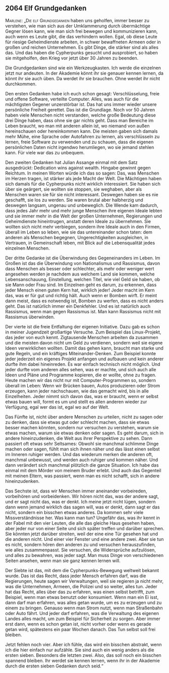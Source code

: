 ## **2064** Elf Grundgedanken

<span style="font-variant:small-caps;">Marlene: „Die elf Grundgedanken</span> haben uns geholfen, immer besser zu verstehen, wie man sich aus der Umklammerung durch übermächtige Gegner lösen kann, wie man sich frei bewegen und kommunizieren kann, auch wenn es Leute gibt, die das verhindern wollen.
Egal, ob diese Leute für riesige Geheimdienste arbeiten, in schwer bewaffneten Armeen oder in großen und reichen Unternehmen.
Es gibt Dinge, die stärker sind als alles das.
Und das haben die Cypherpunks gesucht und ausprobiert, so haben sie mitgeholfen, den Krieg vor jetzt über 30 Jahren zu beenden.

Die Grundgedanken sind wie ein Werkzeugkasten.
Ich werde die einzelnen jetzt nur andeuten.
In der Akademie könnt ihr sie genauer kennen lernen, da könnt ihr sie auch üben.
Da werdet ihr sie brauchen.
Ohne werdet ihr nicht durchkommen.

Den ersten Gedanken habe ich euch schon gesagt: Verschlüsselung, freie und offene Software, verteilte Computer.
Alles, was auch für die mächtigsten Gegener unzerstörbar ist.
Das hat uns immer wieder unsere persönliche Freiheit gerettet.
Das ist die Grundlage.
Noch vor 50 Jahren haben viele Menschen nicht verstanden, welche große Bedeutung diese drei Dinge haben, dass ohne sie gar nichts geht.
Dass man Bereiche im Leben braucht, wo man mit anderen allein ist, wo niemand von außen hereinschauen oder hereinkommen kann.
Die meisten gaben sich damals mehr Mühe, eine Sprache oder Autofahren zu lernen, als verschlüsseln zu lernen, freie Software zu verwenden und zu schauen, dass die eigenen persönlichen Daten nicht irgendwo herumliegen, wo sie jemand stehlen kann.
Für viele war das zu unbequem.

Den zweiten Gedanken hat Julian Assange einmal mit dem Satz ausgedrückt: Dedication wins against wealth.
Hingabe gewinnt gegen Reichtum.
In meinen Worten würde ich das so sagen: Das, was Menschen im Herzen tragen, ist stärker als jede Macht der Welt.
Die Mächtigen haben sich damals für die Cypherpunks nicht wirklich interessiert.
Sie haben sich über sie geärgert, sie wollten sie stoppen, sie weghaben, aber als Menschen waren sie für sie nicht interessant.
Deswegen haben sie es nie geschafft, sie los zu werden.
Sie waren brutal aber halbherzig und deswegen langsam, ungenau und unbeweglich.
Die Wende kam dadurch, dass jedes Jahr mehr und mehr junge Menschen ihre eigenen Ideale lebten und sie immer mehr in die Welt der großen Unternehmen, Regierungen und Geheimdienste hineintrugen, anstatt deren Ideale zu übernehmen.
Sie wollten sich nicht mehr verbiegen, sondern ihre Ideale auch in den Firmen, überall im Leben so leben, wie sie das untereinander schon taten: dem anderen als Menschen begegnen, Ungerechtigkeiten ausgleichen, in Vertrauen, in Gemeinschaft leben, mit Blick auf die Lebensqualität jedes einzelnen Menschen.

Der dritte Gedanke ist die Überwindung des Gegeneinanders im Leben.
Im Großen ist das die Überwindung von Nationalismus und Rassismus, davon dass Menschen als besser oder schlechter, als mehr oder weniger wert angesehen werden je nachdem aus welchem Land sie kommen, welche Lebensanschauung, Einstellung, welchen Titel, wie viel Geld sie haben, ob sie Mann oder Frau sind.
Im Einzelnen geht es darum, zu erkennen, dass jeder Mensch einen guten Kern hat, wirklich jeder!
Jeder macht im Kern das, was er für gut und richtig hält.
Auch wenn er Bomben wirft.
Er meint dann meist, dass es notwendig ist, Bomben zu werfen, dass es nicht anders geht.
Das ist natürlich immer ein Denkfehler.
Und es ist natürlich auch Rassismus, wenn man gegen Rassismus ist.
Man kann Rassismus nicht mit Rassismus überwinden.

Der vierte ist die freie Entfaltung der eigenen Initiative.
Dazu gab es schon in meiner Jugendzeit großartige Versuche.
Zum Beispiel das Linux-Projekt, das jeder von euch kennt.
Zigtausende Menschen arbeiten da zusammen und die meisten davon nicht um Geld zu verdienen, sondern weil sie eigene Ideen verwirklichen wollten.
Damit das gehen kann, braucht man starke und gute Regeln, und ein kräftiges Miteinander-Denken.
Zum Beispiel konnte jeder jederzeit ein eigenes Projekt anfangen und aufbauen und kein anderer durfte ihm dabei hineinreden.
Es war einfach technisch nicht möglich.
Und jeder durfte vom anderen alles sehen, was er machte, und sich auch alle Ideen und Pläne und Programme kopieren, die er wollte, ohne zu fragen.
Heute machen wir das nicht nur mit Computer-Programmen so, sondern überall im Leben: Wenn wir Brücken bauen, Autos produzieren oder Strom erzeugen, kann jeder nachschauen, wie das gemacht wird, bis in alle Einzelheiten.
Jeder nimmt sich davon das, was er braucht, wenn er selbst etwas bauen will, formt es um und stellt es allen anderen wieder zur Verfügung, egal wer das ist, egal wo auf der Welt.

Das Fünfte ist, nicht über andere Menschen zu urteilen, nicht zu sagen oder zu denken, dass sie etwas gut oder schlecht machen, dass sie etwas besser machen könnten, sondern nur versuchen zu verstehen, warum sie etwas machen, warum sie etwas denken oder sagen.
Es geht darum, sich in andere hineinzudenken, die Welt aus ihrer Perspektive zu sehen.
Dann passiert oft etwas sehr Seltsames: Obwohl sie manchmal schlimme Dinge machen oder sagen, fühlt man sich ihnen näher und das lässt einen selbst im Inneren ruhiger werden.
Und das wiederum merken die anderen oft, manchmal unbewusst, und werden auch ruhiger und kommen näher.
Und dann verändert sich manchmal plötzlich die ganze Situation.
Ich habe das einmal mit dem Mörder von meinem Bruder erlebt.
Und auch das Gegenteil mit meinen Eltern, was passiert, wenn man es nicht schafft, sich in andere hineinzudenken.

Das Sechste ist, dass wir Menschen immer aneinander vorbeireden, vorbeihören und vorbeidenken.
Wir hören nicht das, was der andere sagt, und er sagt nicht das, was er denkt.
Ich meine jetzt nicht lügen, sondern dann wenn jemand wirklich das sagen will, was er denkt, dann sagt er das nicht, sondern ein bisschen etwas anderes.
Da kommen sehr viele Missverständnisse her.
Was kann man tun? Ungefähr das, was ihr kennt in der Fabel mit den vier Leuten, die alle das gleiche Haus gesehen haben, aber jeder nur von einer Seite und sich später treffen und darüber sprechen.
Sie könnten jetzt darüber streiten, weil der eine eine Tür gesehen hat und die anderen nicht.
Und einer vier Fenster und eine andere zwei.
Aber sie tun es nicht, sondern hören den anderen zu und versuchen herauszufinden, wie alles zusammenpasst.
Sie versuchen, die Widersprüche aufzulösen, und alles zu bewahren, was jeder sagt.
Man muss Dinge von verschiedenen Seiten ansehen, wenn man sie ganz kennen lernen will.

Der Siebte ist das, mit dem die Cypherpunks-Bewegung weltweit bekannt wurde.
Das ist das Recht, dass jeder Mensch erfahren darf, was die Regierungen, heute sagen wir Verwaltungen, weil sie regieren ja nicht mehr, was die Unternehmen, Armeen, die Polizei und so weiter, alles tun.
Jeder hat das Recht, alles über das zu erfahren, was einen selbst betrifft, zum Beispiel, wenn man etwas benutzt oder konsumiert.
Wenn man ein Ei isst, dann darf man erfahren, was alles getan wurde, um es zu erzeugen und zu einem zu bringen.
Genauso wenn man Strom nutzt, wenn man Straßenbahn oder Auto fährt.
Und jeder darf erfahren, was die Verwaltung des eigenen Landes alles macht, um zum Beispiel für Sicherheit zu sorgen.
Aber immer erst dann, wenn es schon getan ist, nicht vorher oder wenn es gerade getan wird, spätestens ein paar Wochen danach.
Das Tun selbst soll frei bleiben.

Jetzt fehlen noch vier.
Aber ich fühle, das wird ein bisschen abstrakt, wenn ich die hier einfach nur aufzähle.
Sie sind auch ein wenig anders als die ersten sieben.
Besonders die letzten zwei.
Also, das soll noch ein bisschen spannend bleiben.
Ihr werdet sie kennen lernen, wenn ihr in der Akademie durch die ersten sieben Gedanken durch seid.“
